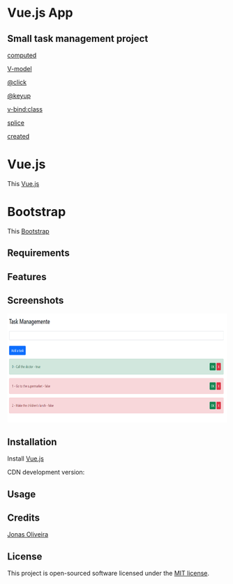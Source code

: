# Vue.js App

## Small task management project

[computed](https://v2.vuejs.org/v2/guide/computed.html?redirect=true)

[V-model](https://v2.vuejs.org/v2/guide/render-function.html?redirect=true#v-model)

[@click](https://v2.vuejs.org/v2/guide/events.html?redirect=true#Listening-to-Events)

[@keyup](https://v2.vuejs.org/v2/guide/events.html?redirect=true#System-Modifier-Keys)

[v-bind:class](https://v2.vuejs.org/v2/guide/class-and-style.html)

[splice](https://vuejs.org/guide/essentials/list.html#v-for-with-a-component)

[created](https://vuejs.org/api/options-lifecycle.html#created)

# Vue.js

This [Vue.js](https://v2.vuejs.org)


# Bootstrap

This [Bootstrap](https://getbootstrap.com/docs/5.1/getting-started/introduction/)

## Requirements

## Features

## Screenshots

<img height="250px" alt="Coding" src="public\img\Screenshot-task-management.png" />

## Installation

Install [Vue.js](https://v2.vuejs.org/v2/guide/installation.html)

CDN development version:

<!-- development version, includes helpful console warnings -->

<script src="https://cdn.jsdelivr.net/npm/vue@2/dist/vue.js"></script>

## Usage

## Credits

[Jonas Oliveira](https://github.com/jonasnapoles)

## License

This project is open-sourced software licensed under the [MIT license](LICENSE.md).
